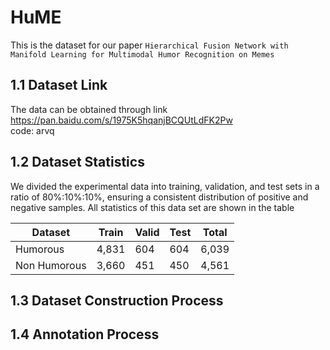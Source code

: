 # HuME
This is the dataset for our paper `Hierarchical Fusion Network with Manifold Learning for
Multimodal Humor Recognition on Memes`

## 1.1 Dataset Link
The data can be obtained through link https://pan.baidu.com/s/1975K5hqanjBCQUtLdFK2Pw <br>
code: arvq

## 1.2 Dataset Statistics
We divided the experimental data into training, validation,
and test sets in a ratio of 80%:10%:10%, ensuring a consistent distribution of positive and negative samples. All statistics of this data set are shown in the table

 Dataset  | Train  | Valid  | Test  | Total
 ---- | ----- | ------ | ------ | ------  
 Humorous  | 4,831 | 604  | 604  | 6,039
 Non Humorous  | 3,660 | 451  | 450  | 4,561

## 1.3 Dataset Construction Process



## 1.4 Annotation Process
 

